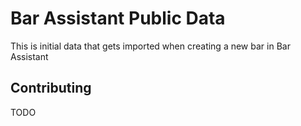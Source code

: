 # Bar Assistant Public Data

This is initial data that gets imported when creating a new bar in Bar Assistant

## Contributing

TODO
